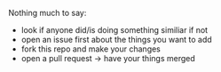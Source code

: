 Nothing much to say:
- look if anyone did/is doing something similiar if not
- open an issue first about the things you want to add
- fork this repo and make your changes
- open a pull request
-> have your things merged 
